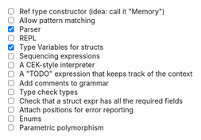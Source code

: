 
* [ ] Ref type constructor (idea: call it "Memory")
* [ ] Allow pattern matching 
* [x] Parser
* [ ] REPL
* [x] Type Variables for structs
* [ ] Sequencing expressions
* [ ] A CEK-style interpreter
* [ ] A "TODO" expression that keeps track of the context
* [ ] Add comments to grammar
* [ ] Type check types
* [ ] Check that a struct expr has all the required fields 
* [ ] Attach positions for error reporting
* [ ] Enums
* [ ] Parametric polymorphism